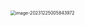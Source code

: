 <img src="/Users/ruichengm/knowledge_repository/fivePenLearning/3.字根/1.横区/a.assets//image-20231225005843972.png" alt="image-20231225005843972" style="zoom:50%;" />